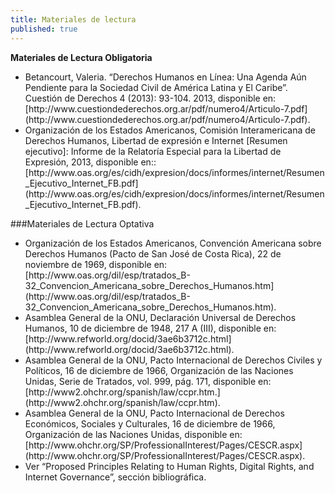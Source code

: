 ```yaml
---
title: Materiales de lectura
published: true
---
```


**Materiales de Lectura Obligatoria**
<ul><li> Betancourt, Valeria. “Derechos Humanos en Línea: Una Agenda Aún Pendiente para la Sociedad Civil de América Latina y El Caribe”. Cuestión de Derechos 4 (2013): 93-104. 2013, disponible en:  [http://www.cuestiondederechos.org.ar/pdf/numero4/Articulo-7.pdf](http://www.cuestiondederechos.org.ar/pdf/numero4/Articulo-7.pdf). 
<li> Organización de los Estados Americanos, Comisión Interamericana de Derechos Humanos, Libertad de expresión e Internet [Resumen ejecutivo]: Informe de la Relatoría Especial para la Libertad de Expresión, 2013, disponible en:: [http://www.oas.org/es/cidh/expresion/docs/informes/internet/Resumen_Ejecutivo_Internet_FB.pdf](http://www.oas.org/es/cidh/expresion/docs/informes/internet/Resumen_Ejecutivo_Internet_FB.pdf). 
</ul> 

###Materiales de Lectura Optativa
<ul> <li> Organización de los Estados Americanos, Convención Americana sobre Derechos Humanos (Pacto de San José de Costa Rica), 22 de noviembre de 1969, disponible en: [http://www.oas.org/dil/esp/tratados_B-32_Convencion_Americana_sobre_Derechos_Humanos.htm](http://www.oas.org/dil/esp/tratados_B-32_Convencion_Americana_sobre_Derechos_Humanos.htm). 
<li> Asamblea General de la ONU, Declaración Universal de Derechos Humanos, 10 de diciembre de 1948, 217 A (III), disponible en:  [http://www.refworld.org/docid/3ae6b3712c.html](http://www.refworld.org/docid/3ae6b3712c.html).
<li> Asamblea General de la ONU, Pacto Internacional de Derechos Civiles y Políticos, 16 de diciembre de 1966, Organización de las Naciones Unidas, Serie de Tratados, vol. 999, pág. 171, disponible en: [http://www2.ohchr.org/spanish/law/ccpr.htm.](http://www2.ohchr.org/spanish/law/ccpr.htm).
<li> Asamblea General de la ONU, Pacto Internacional de Derechos Económicos, Sociales y Culturales, 16 de diciembre de 1966, Organización de las Naciones Unidas, disponible en: [http://www.ohchr.org/SP/ProfessionalInterest/Pages/CESCR.aspx](http://www.ohchr.org/SP/ProfessionalInterest/Pages/CESCR.aspx). 
<li> Ver “Proposed Principles Relating to Human Rights, Digital Rights, and Internet Governance”, sección bibliográfica.
</ul>
